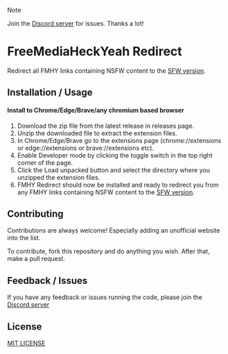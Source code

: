 > [!NOTE]  
> Join the [Discord server](https://qing762.is-a.dev/discord) for issues. Thanks a lot!

# FreeMediaHeckYeah Redirect

Redirect all FMHY links containing NSFW content to the [SFW version](https://fmhy.xyz/).

## Installation / Usage

#### Install to Chrome/Edge/Brave/any chromium based browser
1. Download the zip file from the latest release in releases page.
2. Unzip the downloaded file to extract the extension files.
3. In Chrome/Edge/Brave go to the extensions page (chrome://extensions or edge://extensions or brave://extensions etc).
4. Enable Developer mode by clicking the toggle switch in the top right corner of the page.
5. Click the Load unpacked button and select the directory where you unzipped the extension files.
6. FMHY Redirect should now be installed and ready to redirect you from any FMHY links containing NSFW content to the [SFW version](https://fmhy.xyz/).


## Contributing

Contributions are always welcome! Especially adding an unofficial website into the list.

To contribute, fork this repository and do anything you wish. After that, make a pull request.


## Feedback / Issues

If you have any feedback or issues running the code, please join the [Discord server](https://qing762.is-a.dev/discord)


## License

[MIT LICENSE](https://choosealicense.com/licenses/mit/)
